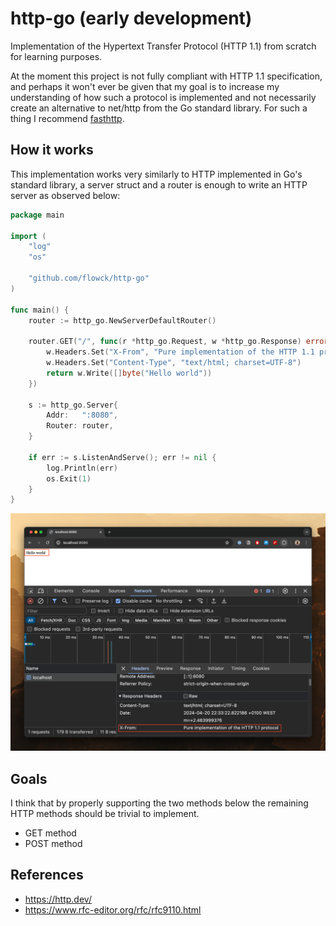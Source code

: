 # http-go (early development)

Implementation of the Hypertext Transfer Protocol (HTTP 1.1) from scratch for learning purposes.

At the moment this project is not fully compliant with HTTP 1.1 specification, and perhaps it won't ever be given that my goal is to increase my understanding of how such a protocol is implemented and not necessarily create an alternative to net/http from the Go standard library. For such a thing I recommend [fasthttp](https://github.com/valyala/fasthttp).     

## How it works

This implementation works very similarly to HTTP implemented in Go's standard library, a server struct and a router is
enough to write an HTTP server as observed below:

```go
package main

import (
	"log"
	"os"

	"github.com/flowck/http-go"
)

func main() {
	router := http_go.NewServerDefaultRouter()

	router.GET("/", func(r *http_go.Request, w *http_go.Response) error {
		w.Headers.Set("X-From", "Pure implementation of the HTTP 1.1 protocol")
		w.Headers.Set("Content-Type", "text/html; charset=UTF-8")
		return w.Write([]byte("Hello world"))
	})

	s := http_go.Server{
		Addr:   ":8080",
		Router: router,
	}

	if err := s.ListenAndServe(); err != nil {
		log.Println(err)
		os.Exit(1)
	}
}
```

![Hello world](./examples/hello_world/hello_world.png)

## Goals

I think that by properly supporting the two methods below the remaining HTTP methods should be trivial to implement.

- GET method
- POST method

## References

- https://http.dev/
- https://www.rfc-editor.org/rfc/rfc9110.html
